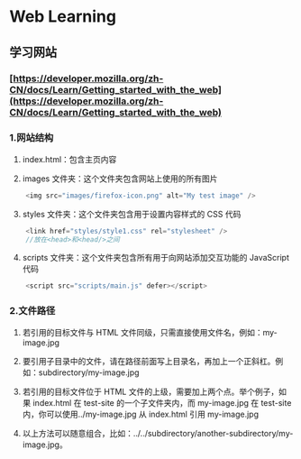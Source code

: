 # Web Learning

## 学习网站

### [https://developer.mozilla.org/zh-CN/docs/Learn/Getting_started_with_the_web](https://developer.mozilla.org/zh-CN/docs/Learn/Getting_started_with_the_web)

### 1.网站结构

1. index.html：包含主页内容

2. images 文件夹：这个文件夹包含网站上使用的所有图片
``` javascript
    <img src="images/firefox-icon.png" alt="My test image" />
```
        

3. styles 文件夹：这个文件夹包含用于设置内容样式的 CSS 代码


``` javascript
    <link href="styles/style1.css" rel="stylesheet" />
    //放在<head>和<head/>之间
```
        

4. scripts 文件夹：这个文件夹包含所有用于向网站添加交互功能的 JavaScript 代码
``` javascript
    <script src="scripts/main.js" defer></script>
```
        

### 2.文件路径

1. 若引用的目标文件与 HTML 文件同级，只需直接使用文件名，例如：my-image.jpg


2. 要引用子目录中的文件，请在路径前面写上目录名，再加上一个正斜杠。例如：subdirectory/my-image.jpg

3. 若引用的目标文件位于 HTML 文件的上级，需要加上两个点。举个例子，如果 index.html 在 test-site 的一个子文件夹内，而 my-image.jpg 在 test-site 内，你可以使用../my-image.jpg 从 index.html 引用 my-image.jpg

4. 以上方法可以随意组合，比如：../../subdirectory/another-subdirectory/my-image.jpg。